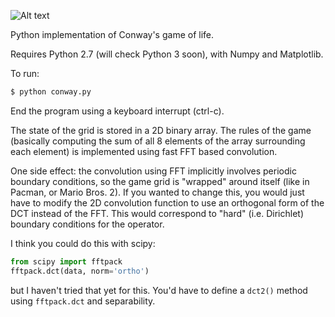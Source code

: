 ![Alt text](http://i.imgur.com/6B84SNI.png "Screenshot")

Python implementation of Conway's game of life.

Requires Python 2.7 (will check Python 3 soon), with Numpy and Matplotlib.

To run:
```bash
$ python conway.py
```
End the program using a keyboard interrupt (ctrl-c).

The state of the grid is stored in a 2D binary array.
The rules of the game (basically computing the sum of all 8 elements of the 
array surrounding each element) is implemented using fast FFT based convolution.

One side effect: the convolution using FFT implicitly involves periodic 
boundary conditions, so the game grid is "wrapped" around itself (like in Pacman, or Mario Bros. 2).
If you wanted to change this, you would just have to modify the 2D convolution
function to use an orthogonal form of the DCT instead of the FFT. This would 
correspond to "hard" (i.e. Dirichlet) boundary conditions for the operator.

I think you could do this with scipy:

```python
from scipy import fftpack
fftpack.dct(data, norm='ortho')
```

but I haven't tried that yet for this. You'd have to define a `dct2()` method using `fftpack.dct` and separability. 
